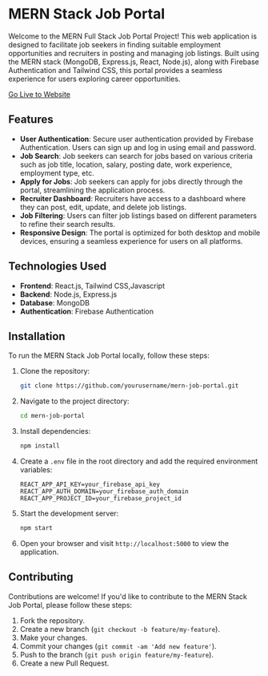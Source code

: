 # MERN Stack Job Portal

Welcome to the MERN Full Stack Job Portal Project! This web application is designed to facilitate job seekers in finding suitable employment opportunities and recruiters in posting and managing job listings. Built using the MERN stack (MongoDB, Express.js, React, Node.js), along with Firebase Authentication and Tailwind CSS, this portal provides a seamless experience for users exploring career opportunities.

<a href="https://mern-job-portal-eight.vercel.app/">Go Live to Website</a>

## Features

- **User Authentication**: Secure user authentication provided by Firebase Authentication. Users can sign up and log in using email and password.
- **Job Search**: Job seekers can search for jobs based on various criteria such as job title, location, salary, posting date, work experience, employment type, etc.
- **Apply for Jobs**: Job seekers can apply for jobs directly through the portal, streamlining the application process.
- **Recruiter Dashboard**: Recruiters have access to a dashboard where they can post, edit, update, and delete job listings.
- **Job Filtering**: Users can filter job listings based on different parameters to refine their search results.
- **Responsive Design**: The portal is optimized for both desktop and mobile devices, ensuring a seamless experience for users on all platforms.

## Technologies Used

- **Frontend**: React.js, Tailwind CSS,Javascript
- **Backend**: Node.js, Express.js
- **Database**: MongoDB
- **Authentication**: Firebase Authentication

## Installation

To run the MERN Stack Job Portal locally, follow these steps:

1. Clone the repository:

   ```bash
   git clone https://github.com/yourusername/mern-job-portal.git

2. Navigate to the project directory:

   ```bash
   cd mern-job-portal
   ```

3. Install dependencies:

   ```bash
   npm install
   ```

4. Create a `.env` file in the root directory and add the required environment variables:

   ```env
   REACT_APP_API_KEY=your_firebase_api_key
   REACT_APP_AUTH_DOMAIN=your_firebase_auth_domain
   REACT_APP_PROJECT_ID=your_firebase_project_id
   ```

5. Start the development server:

   ```bash
   npm start
   ```

6. Open your browser and visit `http://localhost:5000` to view the application.

## Contributing

Contributions are welcome! If you'd like to contribute to the MERN Stack Job Portal, please follow these steps:

1. Fork the repository.
2. Create a new branch (`git checkout -b feature/my-feature`).
3. Make your changes.
4. Commit your changes (`git commit -am 'Add new feature'`).
5. Push to the branch (`git push origin feature/my-feature`).
6. Create a new Pull Request.


